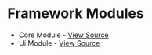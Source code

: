 # Framework Modules

- Core Module - [View Source](../framework/core)
- Ui Module - [View Source](../framework/ui)

